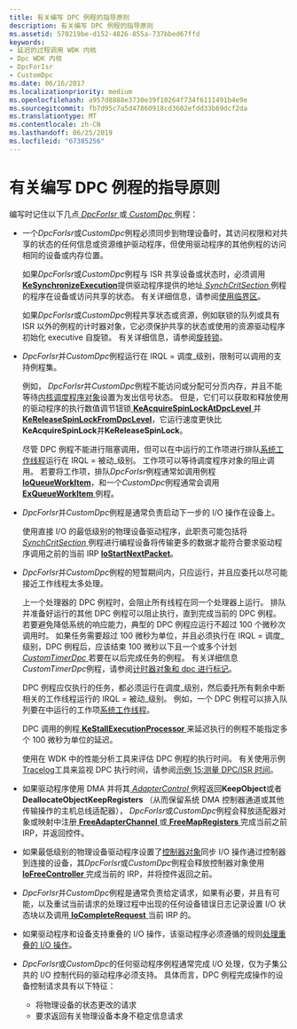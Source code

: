 ```yaml
---
title: 有关编写 DPC 例程的指导原则
description: 有关编写 DPC 例程的指导原则
ms.assetid: 570219be-d152-4826-855a-737bbed67ffd
keywords:
- 延迟的过程调用 WDK 内核
- Dpc WDK 内核
- DpcForIsr
- CustomDpc
ms.date: 06/16/2017
ms.localizationpriority: medium
ms.openlocfilehash: a957d8888e3730e39f10264f734f6111491b4e9e
ms.sourcegitcommit: fb7d95c7a5d47860918cd3602efdd33b69dcf2da
ms.translationtype: MT
ms.contentlocale: zh-CN
ms.lasthandoff: 06/25/2019
ms.locfileid: "67385256"
---
```

# <a name="guidelines-for-writing-dpc-routines"></a>有关编写 DPC 例程的指导原则





编写时记住以下几点[ *DpcForIsr* ](https://docs.microsoft.com/windows-hardware/drivers/ddi/content/wdm/nc-wdm-io_dpc_routine)或[ *CustomDpc* ](https://docs.microsoft.com/windows-hardware/drivers/ddi/content/wdm/nc-wdm-kdeferred_routine)例程：

-   一个*DpcForIsr*或*CustomDpc*例程必须同步到物理设备时，其访问权限和对共享的状态的任何信息或资源维护驱动程序，但使用驱动程序的其他例程的访问相同的设备或内存位置。

    如果*DpcForIsr*或*CustomDpc*例程与 ISR 共享设备或状态时，必须调用[ **KeSynchronizeExecution**](https://docs.microsoft.com/windows-hardware/drivers/ddi/content/wdm/nf-wdm-kesynchronizeexecution)提供驱动程序提供的地址[ *SynchCritSection* ](https://docs.microsoft.com/windows-hardware/drivers/ddi/content/wdm/nc-wdm-ksynchronize_routine)例程的程序在设备或访问共享的状态。 有关详细信息，请参阅[使用临界区](using-critical-sections.md)。

    如果*DpcForIsr*或*CustomDpc*例程共享状态或资源，例如联锁的队列或具有 ISR 以外的例程的计时器对象，它必须保护共享的状态或使用的资源驱动程序初始化 executive 自旋锁。 有关详细信息，请参阅[旋转锁](spin-locks.md)。

-   *DpcForIsr*并*CustomDpc*例程运行在 IRQL = 调度\_级别，限制可以调用的支持例程集。

    例如， *DpcForIsr*并*CustomDpc*例程不能访问或分配可分页内存，并且不能等待[内核调度程序对象](kernel-dispatcher-objects.md)设置为发出信号状态。 但是，它们可以获取和释放使用的驱动程序的执行数值调节钮锁[ **KeAcquireSpinLockAtDpcLevel** ](https://docs.microsoft.com/windows-hardware/drivers/ddi/content/wdm/nf-wdm-keacquirespinlockatdpclevel)并[ **KeReleaseSpinLockFromDpcLevel**](https://docs.microsoft.com/windows-hardware/drivers/ddi/content/wdm/nf-wdm-kereleasespinlockfromdpclevel)，它运行速度更快比**KeAcquireSpinLock**并**KeReleaseSpinLock**。

    尽管 DPC 例程不能进行阻塞调用，但可以在中运行的工作项进行排队[系统工作线程](system-worker-threads.md)运行在 IRQL = 被动\_级别。 工作项可以等待调度程序对象的阻止调用。 若要将工作项，排队*DpcForIsr*例程通常如调用例程[ **IoQueueWorkItem**](https://docs.microsoft.com/windows-hardware/drivers/ddi/content/wdm/nf-wdm-ioqueueworkitem)，和一个*CustomDpc*例程通常会调用[ **ExQueueWorkItem** ](https://docs.microsoft.com/windows-hardware/drivers/ddi/content/wdm/nf-wdm-exqueueworkitem)例程。

-   *DpcForIsr*并*CustomDpc*例程是通常负责启动下一步的 I/O 操作在设备上。

    使用直接 I/O 的最低级别的物理设备驱动程序，此职责可能包括将[ *SynchCritSection* ](https://docs.microsoft.com/windows-hardware/drivers/ddi/content/wdm/nc-wdm-ksynchronize_routine)例程进行编程设备将传输更多的数据才能符合要求驱动程序调用之前的当前 IRP [ **IoStartNextPacket**](https://docs.microsoft.com/windows-hardware/drivers/ddi/content/ntifs/nf-ntifs-iostartnextpacket)。

-   *DpcForIsr*并*CustomDpc*例程的短暂期间内，只应运行，并且应委托以尽可能接近工作线程太多处理。

    上一个处理器的 DPC 例程时，会阻止所有线程在同一个处理器上运行。 排队并准备好运行的其他 DPC 例程可以阻止执行，直到完成当前的 DPC 例程。 若要避免降低系统的响应能力，典型的 DPC 例程应运行不超过 100 个微秒次调用时。 如果任务需要超过 100 微秒为单位，并且必须执行在 IRQL = 调度\_级别，DPC 例程后，应该结束 100 微秒以下且一个或多个计划[ *CustomTimerDpc* ](https://msdn.microsoft.com/library/windows/hardware/ff542983)若要在以后完成任务的例程。 有关详细信息*CustomTimerDpc*例程，请参阅[计时器对象和 dpc 进行标记](timer-objects-and-dpcs.md)。

    DPC 例程应仅执行的任务，都必须运行在调度\_级别，然后委托所有剩余中断相关的工作线程运行的 IRQL = 被动\_级别。 例如，一个 DPC 例程可以排入队列要在中运行的工作项[系统工作线程](system-worker-threads.md)。

    DPC 调用的例程[ **KeStallExecutionProcessor** ](https://docs.microsoft.com/windows-hardware/drivers/ddi/content/ntifs/nf-ntifs-kestallexecutionprocessor)来延迟执行的例程不能指定多个 100 微秒为单位的延迟。

    使用在 WDK 中的性能分析工具来评估 DPC 例程的执行时间。 有关使用示例[Tracelog](https://docs.microsoft.com/windows-hardware/drivers/devtest/tracelog)工具来监视 DPC 执行时间，请参阅[示例 15:测量 DPC/ISR 时间](https://docs.microsoft.com/windows-hardware/drivers/devtest/example-15--measuring-dpc-isr-time)。

-   如果驱动程序使用 DMA 并将其[ *AdapterControl* ](https://docs.microsoft.com/windows-hardware/drivers/ddi/content/wdm/nc-wdm-driver_control)例程返回**KeepObject**或者**DeallocateObjectKeepRegisters** （从而保留系统 DMA 控制器通道或其他传输操作的主机总线适配器）， *DpcForIsr*或*CustomDpc*例程会释放适配器对象或映射中注册[ **FreeAdapterChannel** ](https://docs.microsoft.com/windows-hardware/drivers/ddi/content/wdm/nc-wdm-pfree_adapter_channel)或[ **FreeMapRegisters** ](https://docs.microsoft.com/windows-hardware/drivers/ddi/content/wdm/nc-wdm-pfree_map_registers)完成当前之前IRP，并返回控件。

-   如果最低级别的物理设备驱动程序设置了[控制器对象](using-controller-objects.md)同步 I/O 操作通过控制器到连接的设备，其*DpcForIsr*或*CustomDpc*例程会释放控制器对象使用[ **IoFreeController** ](https://docs.microsoft.com/windows-hardware/drivers/ddi/content/ntddk/nf-ntddk-iofreecontroller)完成当前的 IRP，并将控件返回之前。

-   *DpcForIsr*并*CustomDpc*例程是通常负责给定请求，如果有必要，并且有可能，以及重试当前请求的处理过程中出现的任何设备错误日志记录设置 I/O 状态块以及调用[ **IoCompleteRequest** ](https://docs.microsoft.com/windows-hardware/drivers/ddi/content/wdm/nf-wdm-iocompleterequest)当前 IRP 的。

-   如果驱动程序和设备支持重叠的 I/O 操作，该驱动程序必须遵循的规则[处理重叠的 I/O 操作](handling-overlapped-i-o-operations.md)。

-   *DpcForIsr*或*CustomDpc*的任何驱动程序例程通常完成 I/O 处理，仅为子集公共的 I/O 控制代码的驱动程序必须支持。 具体而言，DPC 例程完成操作的设备控制请求具有以下特征：
    -   将物理设备的状态更改的请求
    -   要求返回有关物理设备本身不稳定信息请求

 

 




